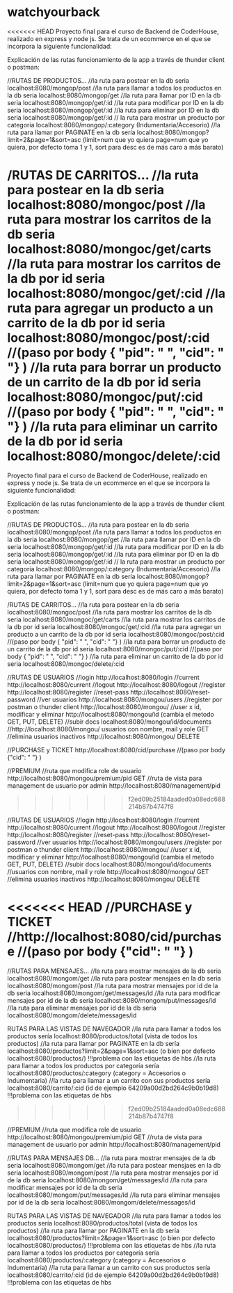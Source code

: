 ﻿# watchyourback

<<<<<<< HEAD
Proyecto final para el curso de Backend de CoderHouse, realizado en express y node js. Se trata de un ecommerce en el que se incorpora la siguiente funcionalidad:

Explicación de las rutas funcionamiento de la app a través de thunder client o postman:

//RUTAS DE PRODUCTOS... 
//la ruta para postear en la db seria localhost:8080/mongop/post 
//la ruta para llamar a todos los productos en la db seria localhost:8080/mongop/get 
//la ruta para llamar por ID en la db seria localhost:8080/mongop/get/:id 
//la ruta para modificar por ID en la db seria localhost:8080/mongop/get/:id 
//la ruta para eliminar por ID en la db seria localhost:8080/mongop/get/:id 
// la ruta para mostrar un producto por categoria localhost:8080/mongop/:category (Indumentaria/Accesorio) 
//la ruta para llamar por PAGINATE en la db sería localhost:8080/mongop?limit=2&page=1&sort=asc (limit=num que yo quiera page=num que yo quiera, por defecto toma 1 y 1, sort para desc es de más caro a más barato)

/RUTAS DE CARRITOS... 
//la ruta para postear en la db seria localhost:8080/mongoc/post 
//la ruta para mostrar los carritos de la db seria localhost:8080/mongoc/get/carts 
//la ruta para mostrar los carritos de la db por id seria localhost:8080/mongoc/get/:cid 
//la ruta para agregar un producto a un carrito de la db por id seria localhost:8080/mongoc/post/:cid 
//(paso por body { "pid": " ", "cid": " "} ) //la ruta para borrar un producto de un carrito de la db por id seria localhost:8080/mongoc/put/:cid //(paso por body { "pid": " ", "cid": " "} ) 
//la ruta para eliminar un carrito de la db por id seria localhost:8080/mongoc/delete/:cid
=======
 Proyecto final para el curso de Backend de CoderHouse, realizado en express y node js. Se trata de un ecommerce en el que se incorpora la siguiente funcionalidad:

Explicación de las rutas funcionamiento de la app a través de thunder client o postman:

//RUTAS DE PRODUCTOS...
//la ruta para postear en la db seria localhost:8080/mongop/post
//la ruta para llamar a todos los productos en la db seria localhost:8080/mongop/get
//la ruta para llamar por ID en la db seria localhost:8080/mongop/get/:id
//la ruta para modificar por ID en la db seria localhost:8080/mongop/get/:id
//la ruta para eliminar por ID en la db seria localhost:8080/mongop/get/:id
// la ruta para mostrar un producto por categoria localhost:8080/mongop/:category (Indumentaria/Accesorio)
//la ruta para llamar por PAGINATE en la db sería localhost:8080/mongop?limit=2&page=1&sort=asc (limit=num que yo quiera page=num que yo quiera, por defecto toma 1 y 1, sort para desc es de más caro a más barato)

/RUTAS DE CARRITOS...
//la ruta para postear en la db seria localhost:8080/mongoc/post
//la ruta para mostrar los carritos de la db seria localhost:8080/mongoc/get/carts
//la ruta para mostrar los carritos de la db por id seria localhost:8080/mongoc/get/:cid
//la ruta para agregar un producto a un carrito de la db por id seria localhost:8080/mongoc/post/:cid
//(paso por body { "pid": " ", "cid": " "} )
//la ruta para borrar un producto de un carrito de la db por id seria localhost:8080/mongoc/put/:cid
//(paso por body { "pid": " ", "cid": " "} )
//la ruta para eliminar un carrito de la db por id seria localhost:8080/mongoc/delete/:cid

//RUTAS DE USUARIOS
//login http://localhost:8080/login
//current http://localhost:8080/current
//logout http://localhost:8080/logout
//register http://localhost:8080/register
//reset-pass http://localhost:8080/reset-password
//ver usuarios http://localhost:8080/mongou/users
//register por postman o thunder client http://localhost:8080/mongou/
//user x id, modificar y eliminar http://localhost:8080/mongou/id (cambia el metodo GET, PUT, DELETE)
//subir docs localhost:8080/mongou/id/documents
//http://localhost:8080/mongou/ usuarios con nombre, mail y role GET
//elimina usuarios inactivos http://localhost:8080/mongou/ DELETE

//PURCHASE y TICKET
http://localhost:8080/cid/purchase
//(paso por body {"cid": " "} )

//PREMIUM
//ruta que modifica role de usuario http://localhost:8080/mongou/premium/pid GET
//ruta de vista para management de usuario por admin http://localhost:8080/management/pid
>>>>>>> f2ed09b25184aaded0a08edc688214b87b4747f8

//RUTAS DE USUARIOS 
//login http://localhost:8080/login 
//current http://localhost:8080/current 
//logout http://localhost:8080/logout 
//register http://localhost:8080/register 
//reset-pass http://localhost:8080/reset-password 
//ver usuarios http://localhost:8080/mongou/users 
//register por postman o thunder client http://localhost:8080/mongou/ 
//user x id, modificar y eliminar http://localhost:8080/mongou/id (cambia el metodo GET, PUT, DELETE)
//subir docs localhost:8080/mongou/id/documents 
//usuarios con nombre, mail y role http://localhost:8080/mongou/ GET 
//elimina usuarios inactivos http://localhost:8080/mongou/ DELETE

<<<<<<< HEAD
//PURCHASE y TICKET 
//http://localhost:8080/cid/purchase 
//(paso por body {"cid": " "} )
=======
//RUTAS PARA MENSAJES...
//la ruta para mostrar mensajes de la db seria localhost:8080/mongom/get
//la ruta para postear mensjaes en la db seria localhost:8080/mongom/post
//la ruta para mostrar mensajes por id de la db seria localhost:8080/mongom/get/messages/id
//la ruta para modificar mensajes por id de la db seria localhost:8080/mongom/put/messages/id
//la ruta para eliminar mensajes por id de la db seria localhost:8080/mongom/delete/messages/id


RUTAS PARA LAS VISTAS DE NAVEGADOR 
//la ruta para llamar a todos los productos sería localhost:8080/productos/total (vista de todos los productos)
//la ruta para llamar por PAGINATE en la db sería localhost:8080/productos?limit=2&page=1&sort=asc (o bien por defecto localhost:8080/productos/) !!!problema con las etiquetas de hbs
//la ruta para llamar a todos los productos por categoría sería localhost:8080/productos/:category (category = Accesorios o Indumentaria)
//la ruta para llamar a un carrito con sus productos sería localhost:8080/carrito/:cid (id de ejemplo 64209a00d2bd264c9b0b19d8) !!!problema con las etiquetas de hbs

>>>>>>> f2ed09b25184aaded0a08edc688214b87b4747f8

//PREMIUM 
//ruta que modifica role de usuario http://localhost:8080/mongou/premium/pid GET 
//ruta de vista para management de usuario por admin http://localhost:8080/management/pid

//RUTAS PARA MENSAJES DB... 
//la ruta para mostrar mensajes de la db seria localhost:8080/mongom/get 
//la ruta para postear mensjaes en la db seria localhost:8080/mongom/post 
//la ruta para mostrar mensajes por id de la db seria localhost:8080/mongom/get/messages/id 
//la ruta para modificar mensajes por id de la db seria localhost:8080/mongom/put/messages/id 
//la ruta para eliminar mensajes por id de la db seria localhost:8080/mongom/delete/messages/id

RUTAS PARA LAS VISTAS DE NAVEGADOR 
//la ruta para llamar a todos los productos sería localhost:8080/productos/total (vista de todos los productos) 
//la ruta para llamar por PAGINATE en la db sería localhost:8080/productos?limit=2&page=1&sort=asc (o bien por defecto localhost:8080/productos/) !!!problema con las etiquetas de hbs 
//la ruta para llamar a todos los productos por categoría sería localhost:8080/productos/:category (category = Accesorios o Indumentaria) 
//la ruta para llamar a un carrito con sus productos sería localhost:8080/carrito/:cid (id de ejemplo 64209a00d2bd264c9b0b19d8) !!!problema con las etiquetas de hbs